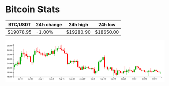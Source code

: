 # Bitcoin Stats

BTC/USDT|24h change|24h high|24h low|
|---|---|---|---|
|$19078.95|-1.00%|$19280.90|$18650.00|

<img src="./chart.svg">
